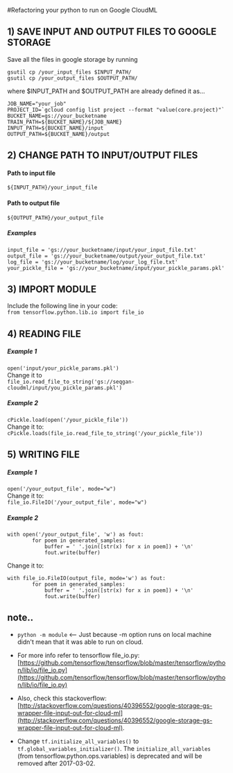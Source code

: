 #Refactoring your python to run on Google CloudML

## 1) SAVE INPUT AND OUTPUT FILES TO GOOGLE STORAGE
Save all the files in google storage by running    

`gsutil cp /your_input_files $INPUT_PATH/`    
`gsutil cp /your_output_files $OUTPUT_PATH/`    

where $INPUT_PATH and $OUTPUT_PATH are already defined it as...    
```
JOB_NAME="your_job"
PROJECT_ID=`gcloud config list project --format "value(core.project)"`
BUCKET_NAME=gs://your_bucketname
TRAIN_PATH=${BUCKET_NAME}/${JOB_NAME}
INPUT_PATH=${BUCKET_NAME}/input
OUTPUT_PATH=${BUCKET_NAME}/output
```

## 2) CHANGE PATH TO INPUT/OUTPUT FILES
#### Path to input file
`${INPUT_PATH}/your_input_file`

#### Path to output file
`${OUTPUT_PATH}/your_output_file`

##### Examples
```
input_file = 'gs://your_bucketname/input/your_input_file.txt'
output_file = 'gs://your_bucketname/output/your_output_file.txt'
log_file = 'gs://your_bucketname/log/your_log_file.txt'
your_pickle_file = 'gs://your_bucketname/input/your_pickle_params.pkl'
```

## 3) IMPORT MODULE
Include the following line in your code:  
`from tensorflow.python.lib.io import file_io`



## 4) READING FILE
##### Example 1
`open('input/your_pickle_params.pkl')`   
Change it to  
`file_io.read_file_to_string('gs://seqgan-cloudml/input/you_pickle_params.pkl')`

##### Example 2
`cPickle.load(open('/your_pickle_file'))`  
Change it to:   
`cPickle.loads(file_io.read_file_to_string('/your_pickle_file'))`



## 5) WRITING FILE
##### Example 1
`open('/your_output_file', mode="w")`   
Change it to:   
`file_io.FileIO('/your_output_file', mode="w")`

##### Example 2
```
with open('/your_output_file', 'w') as fout:
        for poem in generated_samples:
            buffer = ' '.join([str(x) for x in poem]) + '\n'
            fout.write(buffer)
```
Change it to:   
```
with file_io.FileIO(output_file, mode='w') as fout:
        for poem in generated_samples:
            buffer = ' '.join([str(x) for x in poem]) + '\n'
            fout.write(buffer)
```
        

## note..   
 * `python -m module`  <-- Just because -m option runs on local machine didn't mean that it was able to run on cloud.


 * For more info refer to tensorflow file_io.py: [https://github.com/tensorflow/tensorflow/blob/master/tensorflow/python/lib/io/file_io.py](https://github.com/tensorflow/tensorflow/blob/master/tensorflow/python/lib/io/file_io.py) 

 * Also, check this stackoverflow: [http://stackoverflow.com/questions/40396552/google-storage-gs-wrapper-file-input-out-for-cloud-ml](http://stackoverflow.com/questions/40396552/google-storage-gs-wrapper-file-input-out-for-cloud-ml). 


 * Change `tf.initialize_all_variables()` to `tf.global_variables_initializer()`. The `initialize_all_variables` (from tensorflow.python.ops.variables) is deprecated and will be removed after 2017-03-02.
